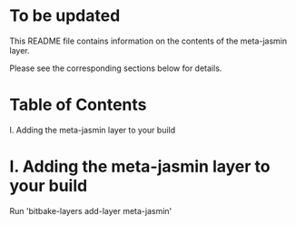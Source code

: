<!-- File: README.md
     Author: Daniel Selvan, Jasmin Infotech
-->

# To be updated

This README file contains information on the contents of the meta-jasmin layer.

Please see the corresponding sections below for details.

# Table of Contents

I. Adding the meta-jasmin layer to your build

# I. Adding the meta-jasmin layer to your build

Run 'bitbake-layers add-layer meta-jasmin'
